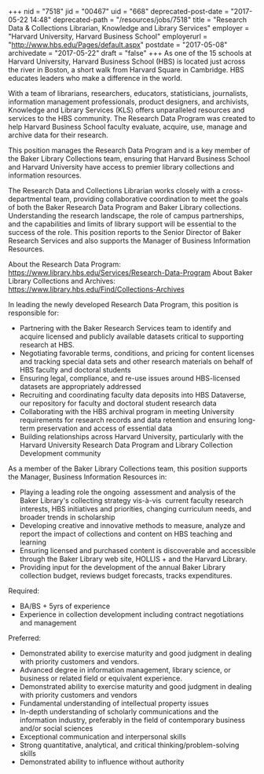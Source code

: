 +++
nid = "7518"
jid = "00467"
uid = "668"
deprecated-post-date = "2017-05-22 14:48"
deprecated-path = "/resources/jobs/7518"
title = "Research Data & Collections Librarian, Knowledge and Library Services"
employer = "Harvard University, Harvard Business School"
employerurl = "http://www.hbs.edu/Pages/default.aspx"
postdate = "2017-05-08"
archivedate = "2017-05-22"
draft = "false"
+++
As one of the 15 schools at Harvard University, Harvard Business School
(HBS) is located just across the river in Boston, a short walk from
Harvard Square in Cambridge. HBS educates leaders who make a difference
in the world.

With a team of librarians, researchers, educators, statisticians,
journalists, information management professionals, product designers,
and archivists, Knowledge and Library Services (KLS) offers unparalleled
resources and services to the HBS community. The Research Data Program
was created to help Harvard Business School faculty evaluate, acquire,
use, manage and archive data for their research.

This position manages the Research Data Program and is a key member of
the Baker Library Collections team, ensuring that Harvard Business
School and Harvard University have access to premier library collections
and information resources. 

The Research Data and Collections Librarian works closely with a
cross-departmental team, providing collaborative coordination to meet
the goals of both the Baker Research Data Program and Baker Library
collections. Understanding the research landscape, the role of campus
partnerships, and the capabilities and limits of library support will be
essential to the success of the role. This position reports to the
Senior Director of Baker Research Services and also supports the Manager
of Business Information Resources. 

About the Research Data Program:
<https://www.library.hbs.edu/Services/Research-Data-Program>
About Baker Library Collections and Archives:
<https://www.library.hbs.edu/Find/Collections-Archives>

In leading the newly developed Research Data Program, this position is
responsible for:

-   Partnering with the Baker Research Services team to identify and
    acquire licensed and publicly available datasets critical to
    supporting research at HBS.
-   Negotiating favorable terms, conditions, and pricing for content
    licenses and tracking special data sets and other research materials
    on behalf of HBS faculty and doctoral students
-   Ensuring legal, compliance, and re-use issues around HBS-licensed
    datasets are appropriately addressed
-   Recruiting and coordinating faculty data deposits into HBS
    Dataverse, our repository for faculty and doctoral student research
    data
-   Collaborating with the HBS archival program in meeting University
    requirements for research records and data retention and ensuring
    long-term preservation and access of essential data
-   Building relationships across Harvard University, particularly with
    the Harvard University Research Data Program and Library Collection
    Development community

As a member of the Baker Library Collections team, this position
supports the Manager, Business Information Resources in:

-   Playing a leading role the ongoing  assessment and analysis of the
    Baker Library's collecting strategy vis-à-vis  current faculty
    research interests, HBS initiatives and priorities, changing
    curriculum needs, and broader trends in scholarship 
-   Developing creative and innovative methods to measure, analyze and
    report the impact of collections and content on HBS teaching and
    learning
-   Ensuring licensed and purchased content is discoverable and
    accessible through the Baker Library web site, HOLLIS + and the
    Harvard Library.
-   Providing input for the development of the annual Baker Library
    collection budget, reviews budget forecasts, tracks expenditures.
  
Required:

-   BA/BS + 5yrs of experience
-   Experience in collection development including contract negotiations
    and management

Preferred:

-   Demonstrated ability to exercise maturity and good judgment in
    dealing with priority customers and vendors.
-   Advanced degree in information management, library science, or
    business or related field or equivalent experience.
-   Demonstrated ability to exercise maturity and good judgment in
    dealing with priority customers and vendors
-   Fundamental understanding of intellectual property issues
-   In-depth understanding of scholarly communications and the
    information industry, preferably in the field of contemporary
    business and/or social sciences
-   Exceptional communication and interpersonal skills
-   Strong quantitative, analytical, and critical
    thinking/problem-solving skills
-   Demonstrated ability to influence without authority
